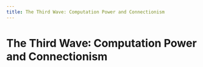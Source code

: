```yaml
---
title: The Third Wave꞉ Computation Power and Connectionism
---
```


# The Third Wave꞉ Computation Power and Connectionism
